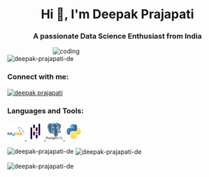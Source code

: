 <h1 align="center">Hi 👋, I'm Deepak Prajapati</h1>
<h3 align="center">A passionate Data Science Enthusiast from India</h3>

<img align="right" alt="coding" width="400" src="https://camo.githubusercontent.com/c1dcb74cc1c1835b1d716f5051499a2814c683c806b15f04b0eba492863703e9/68747470733a2f2f63646e2e6472696262626c652e636f6d2f75736572732f3733303730332f73637265656e73686f74732f363538313234332f6176656e746f2e676966.gif">

<p align="left"> <img src="https://komarev.com/ghpvc/?username=deepak-prajapati-de&label=Profile%20views&color=0e75b6&style=flat" alt="deepak-prajapati-de" /> </p>

<h3 align="left">Connect with me:</h3>
<p align="left">
<a href="https://linkedin.com/in/deepak prajapati" target="blank"><img align="center" src="https://raw.githubusercontent.com/rahuldkjain/github-profile-readme-generator/master/src/images/icons/Social/linked-in-alt.svg" alt="deepak prajapati" height="30" width="40" /></a>
</p>

<h3 align="left">Languages and Tools:</h3>
<p align="left"> <a href="https://www.mysql.com/" target="_blank" rel="noreferrer"> <img src="https://raw.githubusercontent.com/devicons/devicon/master/icons/mysql/mysql-original-wordmark.svg" alt="mysql" width="40" height="40"/> </a> <a href="https://pandas.pydata.org/" target="_blank" rel="noreferrer"> <img src="https://raw.githubusercontent.com/devicons/devicon/2ae2a900d2f041da66e950e4d48052658d850630/icons/pandas/pandas-original.svg" alt="pandas" width="40" height="40"/> </a> <a href="https://www.postgresql.org" target="_blank" rel="noreferrer"> <img src="https://raw.githubusercontent.com/devicons/devicon/master/icons/postgresql/postgresql-original-wordmark.svg" alt="postgresql" width="40" height="40"/> </a> <a href="https://www.python.org" target="_blank" rel="noreferrer"> <img src="https://raw.githubusercontent.com/devicons/devicon/master/icons/python/python-original.svg" alt="python" width="40" height="40"/> </a> </p>

<p><img align="left" src="https://github-readme-stats.vercel.app/api/top-langs?username=deepak-prajapati-de&show_icons=true&locale=en&layout=compact" alt="deepak-prajapati-de" /></p>

<p>&nbsp;<img align="center" src="https://github-readme-stats.vercel.app/api?username=deepak-prajapati-de&show_icons=true&locale=en" alt="deepak-prajapati-de" /></p>

<p><img align="center" src="https://github-readme-streak-stats.herokuapp.com/?user=deepak-prajapati-de&" alt="deepak-prajapati-de" /></p>

